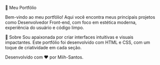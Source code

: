 🎨 Meu Portfólio 
  
Bem-vindo ao meu portfólio! Aqui você encontra meus principais projetos como Desenvolvedor Front-end, com foco em estética moderna, experiência do usuário e código limpo.

🧩 Sobre
Sou apaixonada por criar interfaces intuitivas e visuais impactantes. Este portfólio foi desenvolvido com HTML e CSS, com um toque de criatividade em cada seção.

Desenvolvido com ❤ por Miih-Santos.
